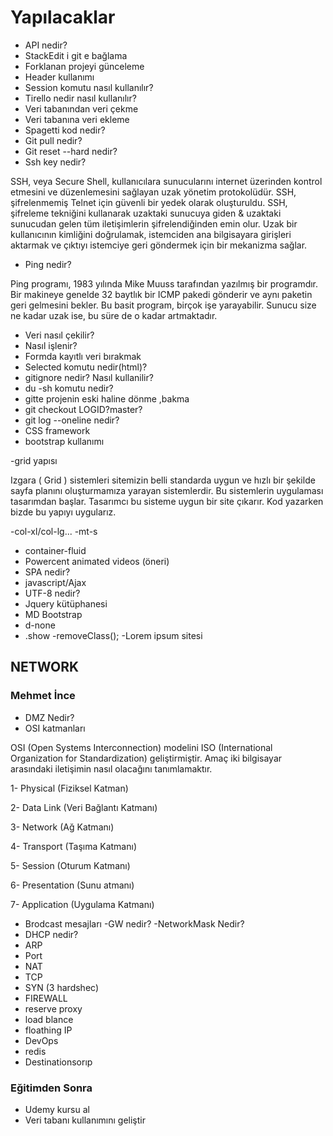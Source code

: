# Yapılacaklar

- API nedir?
- StackEdit i git e bağlama
- Forklanan projeyi günceleme
- Header kullanımı
- Session komutu nasıl kullanılır?
- Tirello nedir nasıl kullanılır?
- Veri tabanından veri çekme
- Veri tabanına veri ekleme
- Spagetti kod nedir?
- Git pull nedir?
- Git reset --hard nedir?
- Ssh key nedir?

SSH, veya Secure Shell, kullanıcılara sunucularını internet üzerinden kontrol etmesini ve düzenlemesini sağlayan uzak yönetim protokolüdür. SSH, şifrelenmemiş Telnet için güvenli bir yedek olarak oluşturuldu. SSH, şifreleme tekniğini kullanarak uzaktaki sunucuya giden & uzaktaki sunucudan gelen tüm iletişimlerin şifrelendiğinden emin olur. Uzak bir kullanıcının kimliğini doğrulamak, istemciden ana bilgisayara girişleri aktarmak ve çıktıyı istemciye geri göndermek için bir mekanizma sağlar.

- Ping nedir?

Ping programı, 1983 yılında Mike Muuss tarafından yazılmış bir programdır. Bir makineye genelde 32 baytlık bir ICMP pakedi gönderir ve aynı paketin geri gelmesini bekler. Bu basit program, birçok işe yarayabilir. Sunucu size ne kadar uzak ise, bu süre de o kadar artmaktadır.

- Veri nasıl çekilir?
- Nasıl işlenir?
- Formda kayıtlı veri bırakmak
- Selected komutu nedir(html)?
- gitignore nedir? Nasıl kullanilir?
- du -sh komutu nedir?
- gitte projenin eski haline dönme ,bakma
- git checkout LOGID?master?
- git log --oneline nedir?
- CSS framework
- bootstrap kullanımı

-grid yapısı

Izgara ( Grid ) sistemleri sitemizin belli standarda uygun ve hızlı bir şekilde sayfa planını oluşturmamıza yarayan sistemlerdir. Bu sistemlerin uygulaması tasarımdan başlar. Tasarımcı bu sisteme uygun bir site çıkarır. Kod yazarken bizde bu yapıyı uygularız. 

-col-xl/col-lg...
-mt-s
- container-fluid
- Powercent animated videos (öneri)
- SPA nedir?
- javascript/Ajax
- UTF-8 nedir?
- Jquery kütüphanesi
- MD Bootstrap
- d-none
- .show
-removeClass();
-Lorem ipsum sitesi
## NETWORK
### Mehmet İnce
- DMZ Nedir?
- OSI katmanları

OSI (Open Systems Interconnection) modelini ISO (International Organization for Standardization) geliştirmiştir. Amaç iki bilgisayar arasındaki iletişimin nasıl olacağını tanımlamaktır.


1- Physical (Fiziksel Katman)

2- Data Link (Veri Bağlantı Katmanı)

3- Network (Ağ Katmanı)

4- Transport (Taşıma Katmanı)

5- Session (Oturum Katmanı)

6- Presentation (Sunu atmanı)

7- Application (Uygulama Katmanı)

- Brodcast mesajları
-GW nedir?
-NetworkMask Nedir?
- DHCP nedir?
- ARP
- Port
- NAT
- TCP
- SYN (3 hardshec)
- FIREWALL
- reserve proxy
- load blance
- floathing IP
- DevOps
- redis
- Destinationsorıp

### Eğitimden Sonra
- Udemy kursu al
- Veri tabanı kullanımını geliştir

